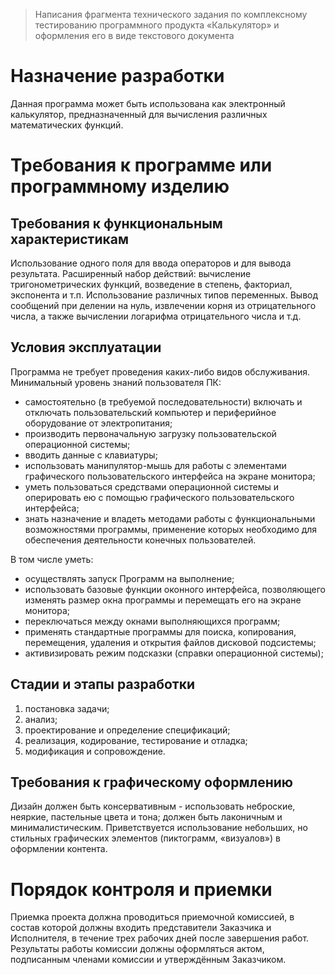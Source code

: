 > Написания фрагмента технического задания по комплексному тестированию программного продукта «Калькулятор» и оформления его в виде текстового документа
# Назначение разработки
Данная программа может быть использована как электронный калькулятор, предназначенный для вычисления различных математических функций.
# Требования к программе или программному изделию
## Требования к функциональным характеристикам
Использование одного поля для ввода операторов и для вывода результата. Расширенный набор действий: вычисление тригонометрических функций, возведение в степень, факториал, экспонента и т.п. Использование различных типов переменных. Вывод сообщений при делении на нуль, извлечении корня из отрицательного числа, а также вычислении логарифма отрицательного числа и т.д.
##  Условия эксплуатации
Программа не требует проведения каких-либо видов обслуживания. Минимальный уровень знаний пользователя ПК:
+ самостоятельно (в требуемой последовательности) включать и отключать пользовательский компьютер и периферийное оборудование от электропитания;
+ производить первоначальную загрузку пользовательской операционной системы;
+ вводить данные с клавиатуры;
+ использовать манипулятор-мышь для работы с элементами графического пользовательского интерфейса на экране монитора;
+ уметь пользоваться средствами операционной системы и оперировать ею с помощью графического пользовательского интерфейса;
+ знать назначение и владеть методами работы с функциональными возможностями программы, применение которых необходимо для обеспечения деятельности конечных пользователей.

В том числе уметь:
- осуществлять запуск Программ на выполнение;
- использовать базовые функции оконного интерфейса, позволяющего изменять размер окна программы и перемещать его на экране монитора;
- переключаться между окнами выполняющихся программ;
- применять стандартные программы для поиска, копирования, перемещения, удаления и открытия файлов дисковой подсистемы;
- активизировать режим подсказки (справки операционной системы);

## Стадии и этапы разработки
1. постановка задачи; 
2. анализ; 
3. проектирование и определение спецификаций; 
4. реализация, кодирование, тестирование и отладка; 
5. модификация и сопровождение. 

## Требования к графическому оформлению
Дизайн должен быть консервативным - использовать неброские, неяркие, пастельные цвета и тона; должен быть лаконичным и минималистическим. Приветствуется использование небольших, но стильных графических элементов (пиктограмм, «визуалов») в оформлении контента.

# Порядок контроля и приемки
Приемка проекта должна проводиться приемочной комиссией, в состав которой должны входить представители Заказчика и Исполнителя, в течение трех рабочих дней после завершения работ. Результаты работы комиссии должны оформляться актом, подписанным членами комиссии и утверждённым Заказчиком.


